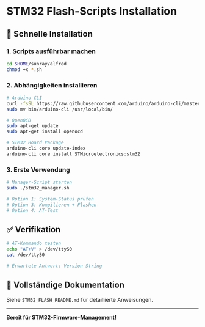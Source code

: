 # STM32 Flash-Scripts Installation

## 🚀 Schnelle Installation

### 1. Scripts ausführbar machen

```bash
cd $HOME/sunray/alfred
chmod +x *.sh
```

### 2. Abhängigkeiten installieren

```bash
# Arduino CLI
curl -fsSL https://raw.githubusercontent.com/arduino/arduino-cli/master/install.sh | sh
sudo mv bin/arduino-cli /usr/local/bin/

# OpenOCD
sudo apt-get update
sudo apt-get install openocd

# STM32 Board Package
arduino-cli core update-index
arduino-cli core install STMicroelectronics:stm32
```

### 3. Erste Verwendung

```bash
# Manager-Script starten
sudo ./stm32_manager.sh

# Option 1: System-Status prüfen
# Option 3: Kompilieren + Flashen
# Option 4: AT-Test
```

## ✅ Verifikation

```bash
# AT-Kommando testen
echo "AT+V" > /dev/ttyS0
cat /dev/ttyS0

# Erwartete Antwort: Version-String
```

## 📖 Vollständige Dokumentation

Siehe `STM32_FLASH_README.md` für detaillierte Anweisungen.

---

**Bereit für STM32-Firmware-Management!**